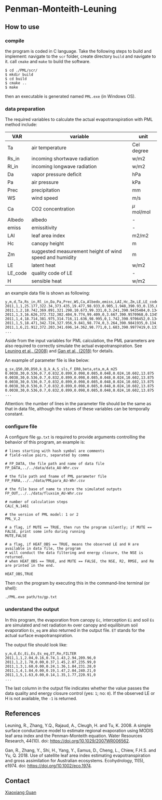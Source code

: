 # Penman-Monteith-Leuning


## How to use
### compile

the program is coded in C language. Take the following steps to build and implement: navigate to the `scr` folder, create directory `build` and navigate to it. call `cmake` and `make` to build the software. 


```console
$ cd ./PML/scr/
$ mkdir build
$ cd build
$ cmake ..
$ make
```

then an executable is generated named `PML.exe` (in Windows OS).


### data preparation

The required variables to calculate the actual evapotranspiration with PML method include:

| VAR | variable |unit|
|-------|---------------|-------|
| Ta | air temperature | Cel degree|
| Rs_in| incoming shortwave radiation | w/m2 |
| Rl_in | incoming longwave radiation | w/m2 |
| Da | vapor pressure deficit | hPa|
| Pa | air pressure | kPa| 
| Prec | precipitation | mm |
| WS | wind speed | m/s |
| Ca | CO2 concentration | $\mu$ mol/mol |
| Albedo | albedo | - |
| emiss | emissitivity | - |
| LAI | leaf area index | m2/m2 |
| Hc | canopy height | m |
| Zm | suggested measurement height of wind speed and humidity | m |
| LE | latent heat | w/m2 |
| LE_code | quality code of LE | - |
| H | sensible heat | w/m2 |


an example data file is shown as following:

```
y,m,d,Ta,Rs_in,Rl_in,Da,Pa,Prec,WS,Ca,Albedo,emiss,LAI,Hc,Zm,LE,LE_code,H
2011,1,1,25.177,322.34,373.435,19.477,98.933,0.905,1.948,390.93,0.135,0.984,1.5,28,36,57.2376,0,127.758
2011,1,2,18.742,369.891,321.298,10.673,99.331,0,3.241,390.9435484,0.13475,0.984,1.5,28,36,55.6186,0,117.227
2011,1,3,16.626,372.732,302.404,9.774,99.409,0,3.667,390.9570968,0.1345,0.984,1.5,28,36,64.1627,0,136.383
2011,1,4,18.714,381.975,314.716,11.636,98.995,0,1.742,390.9706452,0.13425,0.984,1.5,28,36,57.2376,0,127.758
2011,1,5,18.471,342.724,327.956,9.841,98.774,0,3.264,390.9841935,0.134,0.984,1.5,28,36,55.6186,0,117.227
2011,1,6,21.912,372.203,341.696,14.362,98.771,0,1.683,390.9977419,0.13375,0.984,1.5,28,36,64.1627,0,136.383
...
```

Aside from the input variables for PML calculation, the PML parameters are also required to correctly simulate the actual evapotranspiration. See [Leuning et al., (2008)](https://doi.org/10.1029/2007WR006562) and [Gan et al., (2018)](https://doi.org/10.1002/eco.1974) for details. 

An example of parameter file is like below:

```
g_sx,Q50,D0,D50,k_Q,k_A,S_sls,f_ER0,beta,eta,m,A_m25
0.0038,30,0.536,0.7,0.832,0.899,0.098,0.085,0.048,0.024,10.602,13.875
0.0038,30,0.536,0.7,0.832,0.899,0.098,0.085,0.048,0.024,10.602,13.875
0.0038,30,0.536,0.7,0.832,0.899,0.098,0.085,0.048,0.024,10.602,13.875
0.0038,30,0.536,0.7,0.832,0.899,0.098,0.085,0.048,0.024,10.602,13.875
0.0038,30,0.536,0.7,0.832,0.899,0.098,0.085,0.048,0.024,10.602,13.875
...
```

Attention: the number of lines in the parameter file should be the same as that in data file, although the values of these variables can be temporally constant. 


### configure file

A configure file `gp.txt` is required to provide arguments controlling the behavior of this program, an example is:

```
# lines starting with hash symbol are comments
# field-value pairs, separated by comma

# FP_DATA, the file path and name of data file
FP_DATA,../../data/data_AU-Whr.csv

# the file path and fname of PML parameter file
FP_PARA,../../data/PMLpara_AU-Whr.csv

# the file base of name to store the simulated outputs
FP_OUT,../../data/fluxsim_AU-Whr.csv

# number of calculation steps
CALC_N,1461

# the version of PML model: 1 or 2
PML_V,2

# a flag, if MUTE == TRUE, then run the program silently; if MUTE == FALSE, print some info during running
MUTE,FALSE

# a flag, if HEAT_OBS == TRUE, means the observed LE and H are available in data file, the program 
# will conduct the data filtering and energy closure, the NSE is returned. 
# when HEAT_OBS == TRUE, and MUTE == FALSE, the NSE, R2, RMSE, and Re are printed in the end.

HEAT_OBS,TRUE
```

Then run the program by executing this in the command-line terminal (or shell):

``` console
./PML.exe path/to/gp.txt
```


### understand the output

In this program, the evaporation from canopy `Ec`, interception `Ei` and soil `Es` are simulated and net radiation `Rn` over canopy and equilibirum soil evaporation `Es_eq` are also returned in the output file. `ET` stands for the actual surface evapotranspiration. 

The output file should look like:

```
y,m,d,Ec,Ei,Es,Es_eq,ET,Rn,FILTER
2011,1,1,2.04,0.16,0.74,1.43,2.94,209.96,0
2011,1,2,1.70,0.00,0.37,1.45,2.07,235.99,0
2011,1,3,1.60,0.00,0.24,1.36,1.84,231.28,0
2011,1,4,1.84,0.00,0.19,1.47,2.04,240.21,0
2011,1,5,1.63,0.00,0.14,1.35,1.77,220.91,0
...
```

The last column in the output file indicates whether the value passes the data quality and energy closure control (yes: `1`; no: `0`). If the observed LE or H is not available, the `-1` is returned. 


## References

Leuning, R., Zhang, Y.Q., Rajaud, A., Cleugh, H. and Tu, K.  2008.  A simple surface conductance model to estimate regional evaporation using MODIS leaf area index and the Penman-Monteith equation. Water Resources Research, 44(10). doi: https://doi.org/10.1029/2007WR006562.


Gan, R., Zhang, Y., Shi, H., Yang, Y., Eamus, D., Cheng, L., Chiew, F.H.S. and Yu, Q.  2018.  Use of satellite leaf area index estimating evapotranspiration and gross assimilation for Australian ecosystems. Ecohydrology, 11(5), e1974. doi: https://doi.org/10.1002/eco.1974.


## Contact

[Xiaoxiang Guan](https://www.gfz-potsdam.de/staff/guan.xiaoxiang/sec44)

